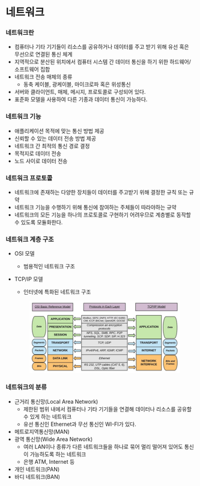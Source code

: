 # 네트워크

### 네트워크란

* 컴퓨터나 기타 기기들이 리소스를 공유하거나 데이터를 주고 받기 위해 유선 혹은 무선으로 연결된 통신 체계
* 지역적으로 분산된 위치에서 컴퓨터 시스템 간 데이터 통신을 하기 위한 하드웨어/소프트웨어 집합
* 네트워크 전송 매체의 종류
  * 동축 케이블, 광케이블, 마이크로파 혹은 위성통신
* 서버와 클라이언트, 매체, 메시지, 프로토콜로 구성되어 있다.
* 표준화 모델을 사용하여 다른 기종과 데이터 통신이 가능하다.

### 네트워크 기능

* 애플리케이션 목적에 맞는 통신 방법 제공
* 신뢰할 수 있는 데이터 전송 방법 제공
* 네트워크 간 최적의 통신 경로 결정
* 목적지로 데이터 전송
* 노드 사이로 데이터 전송

### 네트워크 프로토콜

* 네트워크에 존재하는 다양한 장치들이 데이터를 주고받기 위해 결정한 규칙 또는 규약
* 네트워크 기능을 수행하기 위해 통신에 참여하는 주체들이 따라야하는 규약
* 네트워크의 모든 기능을 하나의 프로토콜로 구현하기 어려우므로 계층별로 동작할 수 있도록 모듈화한다.

### 네트워크 계층 구조

* OSI 모델
  * 범용적인 네트워크 구조
*   TCP/IP 모델

    * 인터넷에 특화된 네트워크 구조

    <figure><img src="../../.gitbook/assets/image (2) (1) (1) (1) (1) (1) (1) (1) (1) (1) (1) (1) (1) (1) (1) (1) (1) (1) (1) (1).png" alt=""><figcaption></figcaption></figure>

### 네트워크의 분류

* 근거리 통신망(Local Area Network)
  * 제한된 범위 내에서 컴퓨터나 기타 기기들을 연결해 데이터나 리소스를 공유할 수 있게 하는 네트워크
  * 유선 통신인 Ethernet과 무선 통신인 WI-FI가 있다.
* 메트로지역통신망(MAN)
* 광역 통신망(Wide Area Network)
  * 여러 LAN이나 종류가 다른 네트워크들을 하나로 묶어 멀리 떨어져 있어도 통신이 가능하도록 하는 네트워크
  * 은행 ATM, Internet 등
* 개인 네트워크(PAN)
* 바디 네트워크(BAN)
